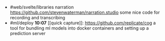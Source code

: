 - #web/svelte/libraries narration https://github.com/stevenwaterman/narration.studio some nice code for recording and transcribing
- #ml/deploy 
  **10:07** [[quick capture]]:  https://github.com/replicate/cog a tool for bundling ml models into docker containers and setting up a prediction server